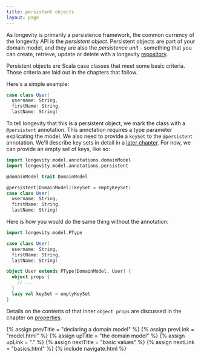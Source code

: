 ```yaml
---
title: persistent objects
layout: page
---
```


As longevity is primarily a persistence framework, the common currency
of the longevity API is the _persistent object_. Persistent objects
are part of your domain model, and they are also the _persistence unit_ -
something that you can create, retrieve, update or delete with a
longevity [repository](../repo).

Persistent objects are Scala case classes that meet some basic
criteria. Those criteria are laid out in the chapters that follow.

Here's a simple example:

```scala
case class User(
  username: String,
  firstName: String,
  lastName: String)
```

To tell longevity that this is a persistent object, we mark the class with a `@persistent`
annotation. This annotation requires a type parameter explicating the model. We also need to provide
a `keySet` to the `@persistent` annotation. We'll describe key sets in detail in a [later
chapter](../ptype/keys.html). For now, we can provide an empty set of keys, like so:

```scala
import longevity.model.annotations.domainModel
import longevity.model.annotations.persistent

@domainModel trait DomainModel

@persistent[DomainModel](keySet = emptyKeySet)
case class User(
  username: String,
  firstName: String,
  lastName: String)
```

Here is how you would do the same thing without the annotation:

```scala
import longevity.model.PType

case class User(
  username: String,
  firstName: String,
  lastName: String)

object User extends PType[DomainModel, User] {
  object props {
    // ...
  }
  lazy val keySet = emptyKeySet
}
```

Details on the contents of that inner `object props` are discussed in the chapter on
[properties](../ptype/properties.html).

{% assign prevTitle = "declaring a domain model" %}
{% assign prevLink  = "model.html" %}
{% assign upTitle   = "the domain model" %}
{% assign upLink    = "." %}
{% assign nextTitle = "basic values" %}
{% assign nextLink  = "basics.html" %}
{% include navigate.html %}
